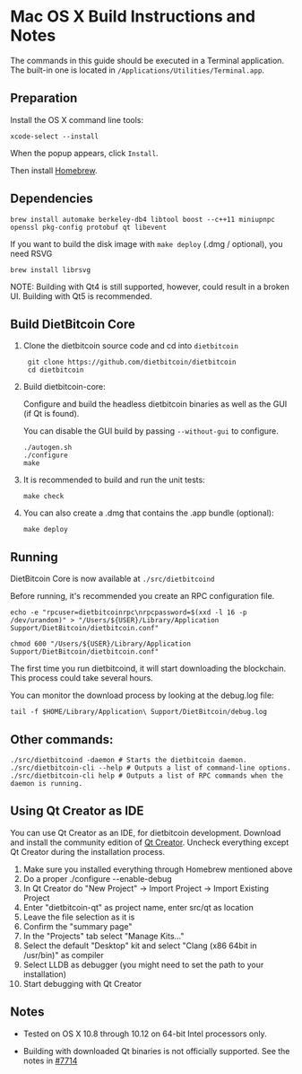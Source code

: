 Mac OS X Build Instructions and Notes
====================================
The commands in this guide should be executed in a Terminal application.
The built-in one is located in `/Applications/Utilities/Terminal.app`.

Preparation
-----------
Install the OS X command line tools:

`xcode-select --install`

When the popup appears, click `Install`.

Then install [Homebrew](https://brew.sh).

Dependencies
----------------------

    brew install automake berkeley-db4 libtool boost --c++11 miniupnpc openssl pkg-config protobuf qt libevent

If you want to build the disk image with `make deploy` (.dmg / optional), you need RSVG

    brew install librsvg

NOTE: Building with Qt4 is still supported, however, could result in a broken UI. Building with Qt5 is recommended.

Build DietBitcoin Core
------------------------

1. Clone the dietbitcoin source code and cd into `dietbitcoin`

        git clone https://github.com/dietbitcoin/dietbitcoin
        cd dietbitcoin

2.  Build dietbitcoin-core:

    Configure and build the headless dietbitcoin binaries as well as the GUI (if Qt is found).

    You can disable the GUI build by passing `--without-gui` to configure.

        ./autogen.sh
        ./configure
        make

3.  It is recommended to build and run the unit tests:

        make check

4.  You can also create a .dmg that contains the .app bundle (optional):

        make deploy

Running
-------

DietBitcoin Core is now available at `./src/dietbitcoind`

Before running, it's recommended you create an RPC configuration file.

    echo -e "rpcuser=dietbitcoinrpc\nrpcpassword=$(xxd -l 16 -p /dev/urandom)" > "/Users/${USER}/Library/Application Support/DietBitcoin/dietbitcoin.conf"

    chmod 600 "/Users/${USER}/Library/Application Support/DietBitcoin/dietbitcoin.conf"

The first time you run dietbitcoind, it will start downloading the blockchain. This process could take several hours.

You can monitor the download process by looking at the debug.log file:

    tail -f $HOME/Library/Application\ Support/DietBitcoin/debug.log

Other commands:
-------

    ./src/dietbitcoind -daemon # Starts the dietbitcoin daemon.
    ./src/dietbitcoin-cli --help # Outputs a list of command-line options.
    ./src/dietbitcoin-cli help # Outputs a list of RPC commands when the daemon is running.

Using Qt Creator as IDE
------------------------
You can use Qt Creator as an IDE, for dietbitcoin development.
Download and install the community edition of [Qt Creator](https://www.qt.io/download/).
Uncheck everything except Qt Creator during the installation process.

1. Make sure you installed everything through Homebrew mentioned above
2. Do a proper ./configure --enable-debug
3. In Qt Creator do "New Project" -> Import Project -> Import Existing Project
4. Enter "dietbitcoin-qt" as project name, enter src/qt as location
5. Leave the file selection as it is
6. Confirm the "summary page"
7. In the "Projects" tab select "Manage Kits..."
8. Select the default "Desktop" kit and select "Clang (x86 64bit in /usr/bin)" as compiler
9. Select LLDB as debugger (you might need to set the path to your installation)
10. Start debugging with Qt Creator

Notes
-----

* Tested on OS X 10.8 through 10.12 on 64-bit Intel processors only.

* Building with downloaded Qt binaries is not officially supported. See the notes in [#7714](https://github.com/dietbitcoin/dietbitcoin/issues/7714)
